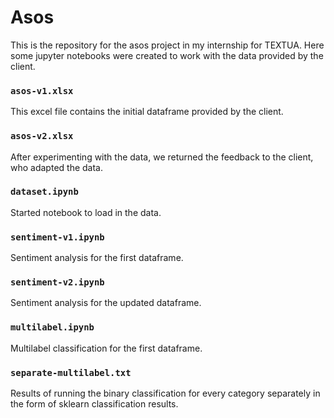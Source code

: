 # Asos

This is the repository for the asos project in my internship for TEXTUA. Here some jupyter notebooks were created to work with the data provided by the client.

### `asos-v1.xlsx`
This excel file contains the initial dataframe provided by the client.

### `asos-v2.xlsx`
After experimenting with the data, we returned the feedback to the client, who adapted the data.

### `dataset.ipynb`
Started notebook to load in the data.

### `sentiment-v1.ipynb`
Sentiment analysis for the first dataframe.

### `sentiment-v2.ipynb`
Sentiment analysis for the updated dataframe.

### `multilabel.ipynb`
Multilabel classification for the first dataframe.

### `separate-multilabel.txt`
Results of running the binary classification for every category separately in the form of sklearn classification results.